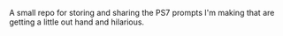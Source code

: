 A small repo for storing and sharing the PS7 prompts I'm making that are getting a little out hand and hilarious.